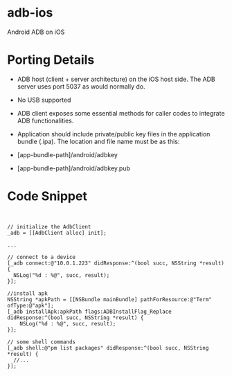 # adb-ios
Android ADB on iOS

# Porting Details
- ADB host (client + server architecture) on the iOS host side. The ADB server uses port 5037 as would normally do.

- No USB supported

- ADB client exposes some essential methods for caller codes to integrate ADB functionalities.

- Application should include private/public key files in the application bundle (.ipa). The location and file name must be as this: 
 - [app-bundle-path]/android/adbkey 
 - [app-bundle-path]/android/adbkey.pub

# Code Snippet

<pre><code>

// initialize the AdbClient
_adb = [[AdbClient alloc] init];

...

// connect to a device
[_adb connect:@"10.0.1.223" didResponse:^(bool succ, NSString *result) {
  NSLog("%d : %@", succ, result); 
}];

//install apk
NSString *apkPath = [[NSBundle mainBundle] pathForResource:@"Term" ofType:@"apk"];
[_adb installApk:apkPath flags:ADBInstallFlag_Replace didResponse:^(bool succ, NSString *result) {
    NSLog("%d : %@", succ, result);       
}];

// some shell commands
[_adb shell:@"pm list packages" didResponse:^(bool succ, NSString *result) {
  //...
}];

</code></pre>


